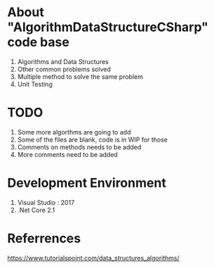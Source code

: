 # About "AlgorithmDataStructureCSharp" code base

1. Algorithms and Data Structures 
2. Other common problems solved
3. Multiple method to solve the same problem
4. Unit Testing

# TODO
1. Some more algorthms are going to add
2. Some of the files are blank, code is in WIP for those 
3. Comments on methods needs to be added
4. More comments need to be added

# Development Environment
1. Visual Studio : 2017
2. .Net Core 2.1


# Referrences
https://www.tutorialspoint.com/data_structures_algorithms/
